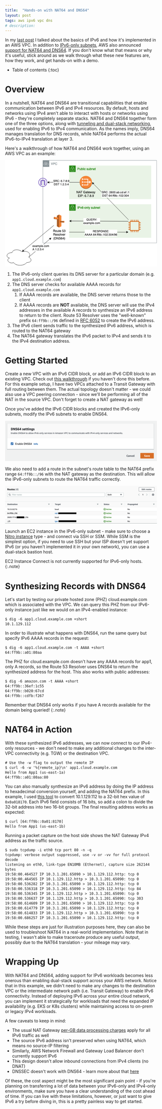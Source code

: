 ```yaml
---
title:  "Hands-on with NAT64 and DNS64"
layout: post
tags: aws ipv6 vpc dns
# description:
---
```


In my [last post][9] I talked about the basics of IPv6 and how it's implemented in an AWS VPC. In addition to [IPv6-only subnets][8], AWS also announced [support for NAT64 and DNS64][7]. If you don't know what that means or why it's useful, stick around as we walk through what these new features are, how they work, and get hands-on with a demo.

* Table of contents
{:toc}

# Overview
In a nutshell, NAT64 and DNS64 are transitional capabilities that enable communication between IPv6 and IPv4 resources. By default, hosts and networks using IPv4 aren't able to interact with hosts or networks using IPv6 - they're completely separate stacks. NAT64 and DNS64 together form one of the three options, along with [tunneling and dual-stack networking][10], used for enabling IPv6 to IPv4 communication. As the names imply, DNS64 manages translation for DNS records, while NAT64 performs the actual IPv6-to-IPv4 translation at layer 3.

Here's a walkthrough of how NAT64 and DNS64 work together, using an AWS VPC as an example:

![DNS64 and NAT64 example flow](/assets/img/blog/2021-12-10-DNS64-NAT64-overview.png)

1. The IPv6-only client queries its DNS server for a particular domain (e.g. `app1.cloud.example.com`)
2. The DNS server checks for available AAAA records for `app1.cloud.example.com`
    1. If AAAA records are available, the DNS server returns those to the client
    2. If AAAA records are **NOT** available, the DNS server will use the IPv4 addresses in the available A records to synthesize an IPv6 address to return to the client. Route 53 Resolver uses the "well-known" prefix `64:ff9b::/96` defined in [RFC 6052][1] to create the IPv6 address.
3. The IPv6 client sends traffic to the synthesized IPv6 address, which is routed to the NAT64 gateway
4. The NAT64 gateway translates the IPv6 packet to IPv4 and sends it to the IPv4 destination address.

# Getting Started
Create a new VPC with an IPv6 CIDR block, or add an IPv6 CIDR block to an existing VPC. Check out [this walkthrough][2] if you haven't done this before. For this example setup, I have two VPCs attached to a Transit Gateway with full routing between them. The actual topology doesn't matter - we could also use a VPC peering connection - since we'll be performing all of the NAT in the source VPC. Don't forget to create a NAT gateway as well!

Once you've added the IPv6 CIDR blocks and created the IPv6-only subnets, modify the IPv6 subnets to enable DNS64.

![Enabling DNS64](/assets/img/blog/2021-12-10-enable-dns64.png)

We also need to add a route in the subnet's route table to the NAT64 prefix range `64:ff9b::/96` with the NAT gateway as the destination. This will allow the IPv6-only subnets to route the NAT64 traffic correctly.

![Adding NAT64 routes](/assets/img/blog/2021-12-10-nat64-routes.png)

Launch an EC2 instance in the IPv6-only subnet - make sure to choose a [Nitro instance][3] type - and connect via SSH or SSM. While SSM is the simplest option, if you need to use SSH but your ISP doesn't yet support IPv6 (or you haven't implemented it in your own network), you can use a dual-stack bastion host.

EC2 Instance Connect is not currently supported for IPv6-only hosts.
{:.note}

# Synthesizing Records with DNS64

Let's start by testing our private hosted zone (PHZ) cloud.example.com which is associated with the VPC. We can query this PHZ from our IPv6-only instance just like we would on an IPv4-enabled instance:

~~~ shell
$ dig -6 app1.cloud.example.com +short
10.1.129.112
~~~

In order to illustrate what happens with DNS64, run the same query but specify IPv6 AAAA records in the request:

~~~ shell
$ dig -6 app1.cloud.example.com -t AAAA +short
64:ff9b::a01:80aa
~~~

The PHZ for cloud.example.com doesn't have any AAAA records for app1, only A records, so the Route 53 Resolver uses DNS64 to return the synthesized address for the host. This also works with public addresses:

~~~ shell
$ dig -6 amazon.com -t AAAA +short
64:ff9b::36ef:1c55
64:ff9b::b020:67cd
64:ff9b::cdfb:f267
~~~

Remember that DNS64 only works if you have A records available for the domain being queried!
{:.note}

# NAT64 in Action
With these synthesized IPv6 addresses, we can now connect to our IPv4-only resources - we don't need to make any additional changes to the inter-VPC connectivity (e.g. TGW) or the destination VPC.

~~~ shell
# Use the -w flag to output the remote IP
$ curl -6 -w '%{remote_ip}\n' app1.cloud.example.com
Hello from App1 (us-east-1a)
64:ff9b::a01:80aa:80
~~~

You can also manually synthesize an IPv6 address by doing the IP address to hexadecimal conversion yourself, and adding the NAT64 prefix. In this example, I used [this tool][4] to convert 10.1.129.112 to a 32-bit hex value of `0x0a018170`. Each IPv6 field consists of 16 bits, so add a colon to divide the 32-bit address into two 16-bit groups. The final resulting address works as expected:

~~~ shell
$ curl [64:ff9b::0a01:8170]
Hello from App1 (us-east-1b)
~~~

Running a packet capture on the host side shows the NAT Gateway IPv4 address as the traffic source.

~~~ shell
$ sudo tcpdump -i eth0 tcp port 80 -n -q
tcpdump: verbose output suppressed, use -v or -vv for full protocol decode
listening on eth0, link-type EN10MB (Ethernet), capture size 262144 bytes
19:58:00.464527 IP 10.3.1.201.65090 > 10.1.129.112.http: tcp 0
19:58:00.464565 IP 10.1.129.112.http > 10.3.1.201.65090: tcp 0
19:58:00.536282 IP 10.3.1.201.65090 > 10.1.129.112.http: tcp 0
19:58:00.536318 IP 10.3.1.201.65090 > 10.1.129.112.http: tcp 84
19:58:00.536345 IP 10.1.129.112.http > 10.3.1.201.65090: tcp 0
19:58:00.536637 IP 10.1.129.112.http > 10.3.1.201.65090: tcp 303
19:58:00.614609 IP 10.3.1.201.65090 > 10.1.129.112.http: tcp 0
19:58:00.614779 IP 10.3.1.201.65090 > 10.1.129.112.http: tcp 0
19:58:00.614833 IP 10.1.129.112.http > 10.3.1.201.65090: tcp 0
19:58:00.686257 IP 10.3.1.201.65090 > 10.1.129.112.http: tcp 0
~~~

While these steps are just for illustration purposes here, they can also be used to troubleshoot NAT64 in a real-world implementation. Note that in testing, I wasn't able to make traceroute produce any useful output, possibly due to the NAT64 translation - your mileage may vary.

# Wrapping Up
With NAT64 and DNS64, adding support for IPv6 workloads becomes less onerous than enabling dual-stack support across your AWS network. Notice that in this example, we didn't need to make any changes to the destination VPC or the intermediate network path (i.e. Transit Gateway) to enable IPv6 connectivity. Instead of deploying IPv6 across your entire cloud network, you can implement it strategically for workloads that need the expanded IP availability (e.g. EKS or K8s clusters) while maintaining access to on-prem or legacy IPv4 workloads.

A few caveats to keep in mind:

- The usual NAT Gateway [per-GB data processing charges][6] apply for all IPv6 traffic as well
- The source IPv6 address isn't preserved when using NAT64, which means no source-IP filtering
- Similarly, AWS Network Firewall and Gateway Load Balancer don't currently support IPv6
- This design doesn't allow inbound connections from IPv4 clients (no DNAT)
- DNSSEC doesn't work with DNS64 - learn more about that [here][5]

Of these, the cost aspect might be the most significant pain point - if you're planning on transferring a lot of data between your IPv6-only and IPv4-only environments, make sure you have a clear understanding of the cost ahead of time. If you can live with these limitations, however, or just want to give IPv6 a try before diving in, this is a pretty painless way to get started.


[1]: https://datatracker.ietf.org/doc/html/rfc6052
[2]: https://aws.amazon.com/blogs/networking-and-content-delivery/introducing-ipv6-only-subnets-and-ec2-instances/
[3]: https://docs.aws.amazon.com/AWSEC2/latest/UserGuide/instance-types.html#ec2-nitro-instances
[4]: https://www.browserling.com/tools/ip-to-hex
[5]: https://www.oreilly.com/library/view/dns-and-bind/9781449308025/ch04.html
[6]: https://aws.amazon.com/vpc/pricing/
[7]: https://aws.amazon.com/about-aws/whats-new/2021/11/aws-nat64-dns64-communication-ipv6-ipv4-services/
[8]: https://aws.amazon.com/about-aws/whats-new/2021/11/amazon-virtual-private-cloud-ipv6-subnets-ec2-instances/
[9]: https://cloudnetworks.io/2021-10-21-ipv6-basics-vpc/
[10]: https://www.cisco.com/c/en/us/products/collateral/ios-nx-os-software/enterprise-ipv6-solution/white_paper_c11-676278.html
